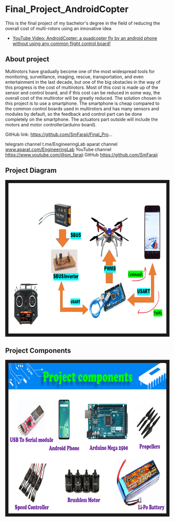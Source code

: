 # Final_Project_AndroidCopter
This is the final project of my bachelor's degree in the field of reducing the overall cost of multi-rotors using an innovative idea

  <ul>
        <li><a href="https://www.youtube.com/watch?v=K7dHUDejqlA">YouTube Video: AndroidCopter: a quadcopter fly by an android phone without using any common flight control board!</a></li>
  </ul> 
  
## About project
Multirotors have gradually become one of the most widespread tools for monitoring, surveillance, imaging, rescue, transportation, and even entertainment in the last decade, but one of the big obstacles in the way of this progress is the cost of multirotors. Most of this cost is made up of the sensor and control board, and if this cost can be reduced in some way, the overall cost of the multirotor will be greatly reduced.  The solution chosen in this project is to use a smartphone. The smartphone is cheap compared to the common control boards used in multirotors and has many sensors and modules by default, so the feedback and control part can be done completely on the smartphone. The actuators part outside will include the motors and motor controller(arduino board).

GitHub link: https://github.com/SmFaraji/Final_Pro...

telegram channel         t.me/EngineeringLab
aparat channel           www.aparat.com/EngineeringLab
YouTube channel          https://www.youtube.com/@sm_faraji
GitHub                   https://github.com/SmFaraji

## Project Diagram

<a href="https://www.youtube.com/watch?v=K7dHUDejqlA" target="_blank">
 <img src="https://github.com/SmFaraji/Final_Project_AndroidCopter/blob/main/project%20diaram.png" alt="Watch the video" width="680" height="480" border="10" />
</a>

## Project Components

<a href="https://www.youtube.com/watch?v=K7dHUDejqlA" target="_blank">
 <img src="https://github.com/SmFaraji/Final_Project_AndroidCopter/blob/main/components.png" alt="Watch the video" width="680" height="480" border="10" />
</a>
